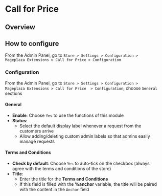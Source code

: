 # Call for Price

## Overview

## How to configure

From the Admin Panel, go to ``Store > Settings > Configuration > Mageplaza Extensions > Call for Price > Configuration``

### Configuration
From the Admin Panel, go to ``Store > Settings > Configuration > Mageplaza Extensions > Call for Price  > Configuration``, choose ``General`` sections

#### General

- **Enable**: Choose `Yes` to use the functions of this module
- **Status**:
  - Select the default display label whenever a request from the customers arrive
  - Allow adding/deleting custom admin labels so that admins easily manage requests
  
#### Terms and Conditions

- **Check by default**: Choose `Yes` to auto-tick on the checkbox (always agree with the terms and conditions of the store)
- **Title**:
  - Enter the title for the **Terms and Conditions**
  - If this field is filled with the **%anchor** variable, the title will be paired with the content in the `Anchor` field
  
  
